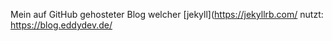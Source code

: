Mein auf GitHub gehosteter Blog welcher [jekyll](https://jekyllrb.com/ nutzt: https://blog.eddydev.de/
